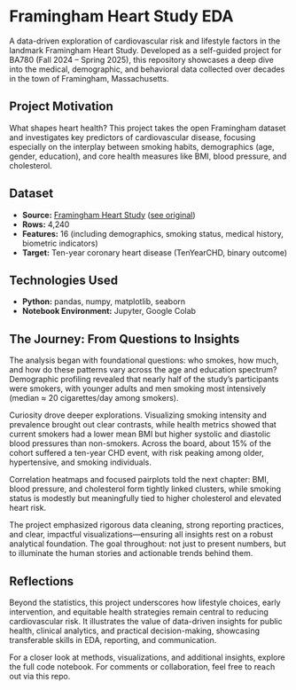 # Framingham Heart Study EDA

A data-driven exploration of cardiovascular risk and lifestyle factors in the landmark Framingham Heart Study. Developed as a self-guided project for BA780 (Fall 2024 – Spring 2025), this repository showcases a deep dive into the medical, demographic, and behavioral data collected over decades in the town of Framingham, Massachusetts.

## Project Motivation

What shapes heart health? This project takes the open Framingham dataset and investigates key predictors of cardiovascular disease, focusing especially on the interplay between smoking habits, demographics (age, gender, education), and core health measures like BMI, blood pressure, and cholesterol.

## Dataset

- **Source:** [Framingham Heart Study](https://www.kaggle.com/datasets/soltaniehha/intro-to-data-analytics-framingham) ([see original](https://www.framinghamheartstudy.org/))
- **Rows:** 4,240  
- **Features:** 16 (including demographics, smoking status, medical history, biometric indicators)  
- **Target:** Ten-year coronary heart disease (TenYearCHD, binary outcome)

## Technologies Used

- **Python:** pandas, numpy, matplotlib, seaborn
- **Notebook Environment:** Jupyter, Google Colab

## The Journey: From Questions to Insights

The analysis began with foundational questions: who smokes, how much, and how do these patterns vary across the age and education spectrum? Demographic profiling revealed that nearly half of the study’s participants were smokers, with younger adults and men smoking most intensively (median ≈ 20 cigarettes/day among smokers).

Curiosity drove deeper explorations. Visualizing smoking intensity and prevalence brought out clear contrasts, while health metrics showed that current smokers had a lower mean BMI but higher systolic and diastolic blood pressures than non-smokers. Across the board, about 15% of the cohort suffered a ten-year CHD event, with risk peaking among older, hypertensive, and smoking individuals.

Correlation heatmaps and focused pairplots told the next chapter: BMI, blood pressure, and cholesterol form tightly linked clusters, while smoking status is modestly but meaningfully tied to higher cholesterol and elevated heart risk.

The project emphasized rigorous data cleaning, strong reporting practices, and clear, impactful visualizations—ensuring all insights rest on a robust analytical foundation. The goal throughout: not just to present numbers, but to illuminate the human stories and actionable trends behind them.

## Reflections

Beyond the statistics, this project underscores how lifestyle choices, early intervention, and equitable health strategies remain central to reducing cardiovascular risk. It illustrates the value of data-driven insights for public health, clinical analytics, and practical decision-making, showcasing transferable skills in EDA, reporting, and communication.

For a closer look at methods, visualizations, and additional insights, explore the full code notebook. 
For comments or collaboration, feel free to reach out via this repo.
